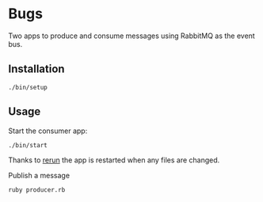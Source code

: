 # Bugs

Two apps to produce and consume messages using RabbitMQ as the event bus.

## Installation

```
./bin/setup
```

## Usage

Start the consumer app:

```
./bin/start
```

Thanks to [rerun](https://github.com/alexch/rerun) the app is restarted when
any files are changed.

Publish a message

```
ruby producer.rb
```
